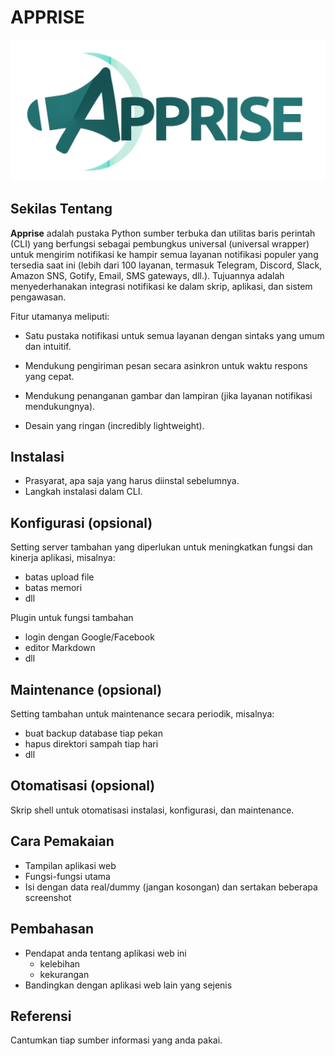 # APPRISE
![Tampilan Screenshot Aplikasi](https://github.com/hasanfadils/KDJK5-K2/blob/main/Screenshot%202025-10-04%20164903.png?raw=true)

## Sekilas Tentang

**Apprise** adalah pustaka Python sumber terbuka dan utilitas baris perintah (CLI) yang berfungsi sebagai pembungkus universal (universal wrapper) untuk mengirim notifikasi ke hampir semua layanan notifikasi populer yang tersedia saat ini (lebih dari 100 layanan, termasuk Telegram, Discord, Slack, Amazon SNS, Gotify, Email, SMS gateways, dll.). Tujuannya adalah menyederhanakan integrasi notifikasi ke dalam skrip, aplikasi, dan sistem pengawasan.

Fitur utamanya meliputi:

- Satu pustaka notifikasi untuk semua layanan dengan sintaks yang umum dan intuitif.

- Mendukung pengiriman pesan secara asinkron untuk waktu respons yang cepat.

- Mendukung penanganan gambar dan lampiran (jika layanan notifikasi mendukungnya).

- Desain yang ringan (incredibly lightweight).


## Instalasi

- Prasyarat, apa saja yang harus diinstal sebelumnya.
- Langkah instalasi dalam CLI.


## Konfigurasi (opsional)

Setting server tambahan yang diperlukan untuk meningkatkan fungsi dan kinerja aplikasi, misalnya:
- batas upload file
- batas memori
- dll

Plugin untuk fungsi tambahan
- login dengan Google/Facebook
- editor Markdown
- dll


##  Maintenance (opsional)

Setting tambahan untuk maintenance secara periodik, misalnya:
- buat backup database tiap pekan
- hapus direktori sampah tiap hari
- dll


## Otomatisasi (opsional)

Skrip shell untuk otomatisasi instalasi, konfigurasi, dan maintenance.


## Cara Pemakaian

- Tampilan aplikasi web
- Fungsi-fungsi utama
- Isi dengan data real/dummy (jangan kosongan) dan sertakan beberapa screenshot


## Pembahasan

- Pendapat anda tentang aplikasi web ini
    - kelebihan
    - kekurangan
- Bandingkan dengan aplikasi web lain yang sejenis


## Referensi

Cantumkan tiap sumber informasi yang anda pakai.
